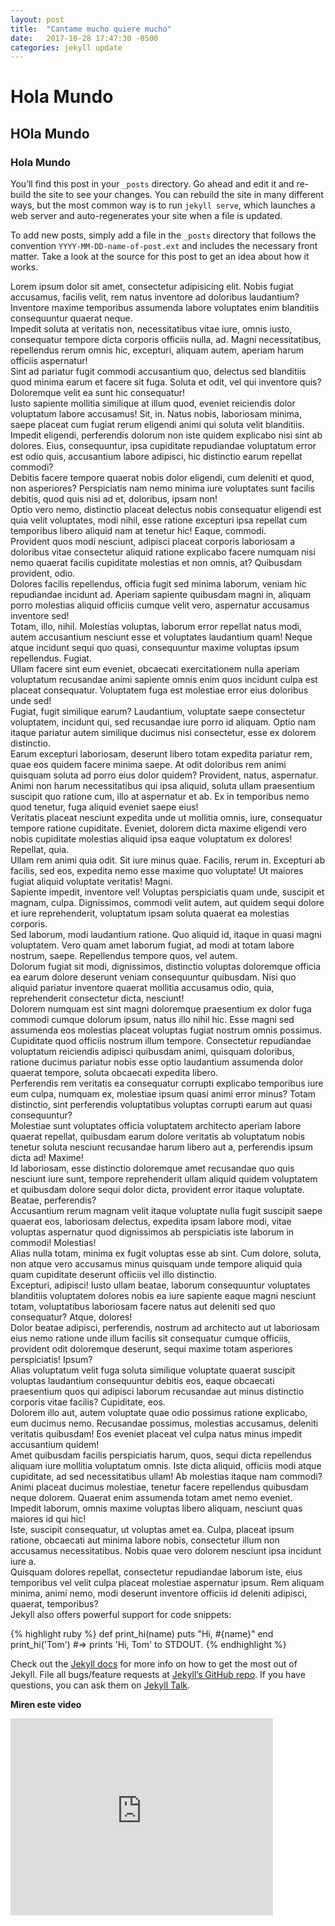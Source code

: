 ```yaml
---
layout: post
title:  "Cantame mucho quiere mucho"
date:   2017-10-28 17:47:30 -0500
categories: jekyll update
---
```


# Hola Mundo
## HOla Mundo
### Hola Mundo
You’ll find this post in your `_posts` directory. Go ahead and edit it and re-build the site to see your changes. You can rebuild the site in many different ways, but the most common way is to run `jekyll serve`, which launches a web server and auto-regenerates your site when a file is updated.

To add new posts, simply add a file in the `_posts` directory that follows the convention `YYYY-MM-DD-name-of-post.ext` and includes the necessary front matter. Take a look at the source for this post to get an idea about how it works.


<div>Lorem ipsum dolor sit amet, consectetur adipisicing elit. Nobis fugiat accusamus, facilis velit, rem natus inventore ad doloribus laudantium? Inventore maxime temporibus assumenda labore voluptates enim blanditiis consequuntur quaerat neque.</div>
<div>Impedit soluta at veritatis non, necessitatibus vitae iure, omnis iusto, consequatur tempore dicta corporis officiis nulla, ad. Magni necessitatibus, repellendus rerum omnis hic, excepturi, aliquam autem, aperiam harum officiis aspernatur!</div>
<div>Sint ad pariatur fugit commodi accusantium quo, delectus sed blanditiis quod minima earum et facere sit fuga. Soluta et odit, vel qui inventore quis? Doloremque velit ea sunt hic consequatur!</div>
<div>Iusto sapiente mollitia similique at illum quod, eveniet reiciendis dolor voluptatum labore accusamus! Sit, in. Natus nobis, laboriosam minima, saepe placeat cum fugiat rerum eligendi animi qui soluta velit blanditiis.</div>
<div>Impedit eligendi, perferendis dolorum non iste quidem explicabo nisi sint ab dolores. Eius, consequuntur, ipsa cupiditate repudiandae voluptatum error est odio quis, accusantium labore adipisci, hic distinctio earum repellat commodi?</div>
<div>Debitis facere tempore quaerat nobis dolor eligendi, cum deleniti et quod, non asperiores? Perspiciatis nam nemo minima iure voluptates sunt facilis debitis, quod quis nisi ad et, doloribus, ipsam non!</div>
<div>Optio vero nemo, distinctio placeat delectus nobis consequatur eligendi est quia velit voluptates, modi nihil, esse ratione excepturi ipsa repellat cum temporibus libero aliquid nam at tenetur hic! Eaque, commodi.</div>
<div>Provident quos modi nesciunt, adipisci placeat corporis laboriosam a doloribus vitae consectetur aliquid ratione explicabo facere numquam nisi nemo quaerat facilis cupiditate molestias et non omnis, at? Quibusdam provident, odio.</div>
<div>Dolores facilis repellendus, officia fugit sed minima laborum, veniam hic repudiandae incidunt ad. Aperiam sapiente quibusdam magni in, aliquam porro molestias aliquid officiis cumque velit vero, aspernatur accusamus inventore sed!</div>
<div>Totam, illo, nihil. Molestias voluptas, laborum error repellat natus modi, autem accusantium nesciunt esse et voluptates laudantium quam! Neque atque incidunt sequi quo quasi, consequuntur maxime voluptas ipsum repellendus. Fugiat.</div>
<div>Ullam facere sint eum eveniet, obcaecati exercitationem nulla aperiam voluptatum recusandae animi sapiente omnis enim quos incidunt culpa est placeat consequatur. Voluptatem fuga est molestiae error eius doloribus unde sed!</div>
<div>Fugiat, fugit similique earum? Laudantium, voluptate saepe consectetur voluptatem, incidunt qui, sed recusandae iure porro id aliquam. Optio nam itaque pariatur autem similique ducimus nisi consectetur, esse ex dolorem distinctio.</div>
<div>Earum excepturi laboriosam, deserunt libero totam expedita pariatur rem, quae eos quidem facere minima saepe. At odit doloribus rem animi quisquam soluta ad porro eius dolor quidem? Provident, natus, aspernatur.</div>
<div>Animi non harum necessitatibus qui ipsa aliquid, soluta ullam praesentium suscipit quo ratione cum, illo at aspernatur et ab. Ex in temporibus nemo quod tenetur, fuga aliquid eveniet saepe eius!</div>
<div>Veritatis placeat nesciunt expedita unde ut mollitia omnis, iure, consequatur tempore ratione cupiditate. Eveniet, dolorem dicta maxime eligendi vero nobis cupiditate molestias aliquid ipsa eaque voluptatum ex dolores! Repellat, quia.</div>
<div>Ullam rem animi quia odit. Sit iure minus quae. Facilis, rerum in. Excepturi ab facilis, sed eos, expedita nemo esse maxime quo voluptate! Ut maiores fugiat aliquid voluptate veritatis! Magni.</div>
<div>Sapiente impedit, inventore vel! Voluptas perspiciatis quam unde, suscipit et magnam, culpa. Dignissimos, commodi velit autem, aut quidem sequi dolore et iure reprehenderit, voluptatum ipsam soluta quaerat ea molestias corporis.</div>
<div>Sed laborum, modi laudantium ratione. Quo aliquid id, itaque in quasi magni voluptatem. Vero quam amet laborum fugiat, ad modi at totam labore nostrum, saepe. Repellendus tempore quos, vel autem.</div>
<div>Dolorum fugiat sit modi, dignissimos, distinctio voluptas doloremque officia ea earum dolore deserunt veniam consequuntur quibusdam. Nisi quo aliquid pariatur inventore quaerat mollitia accusamus odio, quia, reprehenderit consectetur dicta, nesciunt!</div>
<div>Dolorem numquam est sint magni doloremque praesentium ex dolor fuga commodi cumque dolorum ipsum, natus illo nihil hic. Esse magni sed assumenda eos molestias placeat voluptas fugiat nostrum omnis possimus.</div>
<div>Cupiditate quod officiis nostrum illum tempore. Consectetur repudiandae voluptatum reiciendis adipisci quibusdam animi, quisquam doloribus, ratione ducimus pariatur nobis esse optio laudantium assumenda dolor quaerat tempore, soluta obcaecati expedita libero.</div>
<div>Perferendis rem veritatis ea consequatur corrupti explicabo temporibus iure eum culpa, numquam ex, molestiae ipsum quasi animi error minus? Totam distinctio, sint perferendis voluptatibus voluptas corrupti earum aut quasi consequuntur?</div>
<div>Molestiae sunt voluptates officia voluptatem architecto aperiam labore quaerat repellat, quibusdam earum dolore veritatis ab voluptatum nobis tenetur soluta nesciunt recusandae harum libero aut a, perferendis ipsum dicta ad! Maxime!</div>
<div>Id laboriosam, esse distinctio doloremque amet recusandae quo quis nesciunt iure sunt, tempore reprehenderit ullam aliquid quidem voluptatem et quibusdam dolore sequi dolor dicta, provident error itaque voluptate. Beatae, perferendis?</div>
<div>Accusantium rerum magnam velit itaque voluptate nulla fugit suscipit saepe quaerat eos, laboriosam delectus, expedita ipsam labore modi, vitae voluptas aspernatur quod dignissimos ab perspiciatis iste laborum in commodi! Molestias!</div>
<div>Alias nulla totam, minima ex fugit voluptas esse ab sint. Cum dolore, soluta, non atque vero accusamus minus quisquam unde tempore aliquid quia quam cupiditate deserunt officiis vel illo distinctio.</div>
<div>Excepturi, adipisci! Iusto ullam beatae, laborum consequuntur voluptates blanditiis voluptatem dolores nobis ea iure sapiente eaque magni nesciunt totam, voluptatibus laboriosam facere natus aut deleniti sed quo consequatur? Atque, dolores!</div>
<div>Dolor beatae adipisci, perferendis, nostrum ad architecto aut ut laboriosam eius nemo ratione unde illum facilis sit consequatur cumque officiis, provident odit doloremque deserunt, sequi maxime totam asperiores perspiciatis! Ipsum?</div>
<div>Alias voluptatum velit fuga soluta similique voluptate quaerat suscipit voluptas laudantium consequuntur debitis eos, eaque obcaecati praesentium quos qui adipisci laborum recusandae aut minus distinctio corporis vitae facilis? Cupiditate, eos.</div>
<div>Dolorem illo aut, autem voluptate quae odio possimus ratione explicabo, eum ducimus nemo. Recusandae possimus, molestias accusamus, deleniti veritatis quibusdam! Eos eveniet placeat vel culpa natus minus impedit accusantium quidem!</div>
<div>Amet quibusdam facilis perspiciatis harum, quos, sequi dicta repellendus aliquam iure mollitia voluptatum omnis. Iste dicta aliquid, officiis modi atque cupiditate, ad sed necessitatibus ullam! Ab molestias itaque nam commodi?</div>
<div>Animi placeat ducimus molestiae, tenetur facere repellendus quibusdam neque dolorem. Quaerat enim assumenda totam amet nemo eveniet. Impedit laborum, omnis maxime voluptas libero aliquam, nesciunt quas maiores id qui hic!</div>
<div>Iste, suscipit consequatur, ut voluptas amet ea. Culpa, placeat ipsum ratione, obcaecati aut minima labore nobis, consectetur illum non accusamus necessitatibus. Nobis quae vero dolorem nesciunt ipsa incidunt iure a.</div>
<div>Quisquam dolores repellat, consectetur repudiandae laborum iste, eius temporibus vel velit culpa placeat molestiae aspernatur ipsum. Rem aliquam minima, animi nemo, modi deserunt inventore officiis id deleniti adipisci, quaerat, temporibus?</div>
Jekyll also offers powerful support for code snippets:

{% highlight ruby %}
def print_hi(name)
  puts "Hi, #{name}"
end
print_hi('Tom')
#=> prints 'Hi, Tom' to STDOUT.
{% endhighlight %}

Check out the [Jekyll docs][jekyll-docs] for more info on how to get the most out of Jekyll. File all bugs/feature requests at [Jekyll’s GitHub repo][jekyll-gh]. If you have questions, you can ask them on [Jekyll Talk][jekyll-talk].

[jekyll-docs]: https://jekyllrb.com/docs/home
[jekyll-gh]:   https://github.com/jekyll/jekyll
[jekyll-talk]: https://talk.jekyllrb.com/



**Miren este video**

<iframe width="420" height="315" src="http://www.youtube.com/embed/dQw4w9WgXcQ" frameborder="0" allowfullscreen></iframe>

